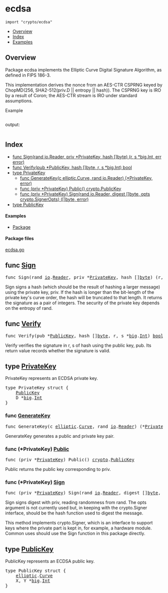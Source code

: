 

# ecdsa
`import "crypto/ecdsa"`

* [Overview](#pkg-overview)
* [Index](#pkg-index)
* [Examples](#pkg-examples)

## <a id="pkg-overview">Overview</a>
Package ecdsa implements the Elliptic Curve Digital Signature Algorithm, as
defined in FIPS 186-3.

This implementation  derives the nonce from an AES-CTR CSPRNG keyed by
ChopMD(256, SHA2-512(priv.D || entropy || hash)). The CSPRNG key is IRO by
a result of Coron; the AES-CTR stream is IRO under standard assumptions.



<a id="example_">Example</a>


```go
```

output:
```txt
```


## <a id="pkg-index">Index</a>
* [func Sign(rand io.Reader, priv *PrivateKey, hash []byte) (r, s *big.Int, err error)](#Sign)
* [func Verify(pub *PublicKey, hash []byte, r, s *big.Int) bool](#Verify)
* [type PrivateKey](#PrivateKey)
  * [func GenerateKey(c elliptic.Curve, rand io.Reader) (*PrivateKey, error)](#GenerateKey)
  * [func (priv *PrivateKey) Public() crypto.PublicKey](#PrivateKey.Public)
  * [func (priv *PrivateKey) Sign(rand io.Reader, digest []byte, opts crypto.SignerOpts) ([]byte, error)](#PrivateKey.Sign)
* [type PublicKey](#PublicKey)


#### <a id="pkg-examples">Examples</a>
* [Package](#example_)


#### <a id="pkg-files">Package files</a>
[ecdsa.go](https://golang.org/src/crypto/ecdsa/ecdsa.go) 






## <a id="Sign">func</a> [Sign](https://golang.org/src/crypto/ecdsa/ecdsa.go?s=4798:4881#L145)
<pre>func Sign(rand <a href="/pkg/io/">io</a>.<a href="/pkg/io/#Reader">Reader</a>, priv *<a href="#PrivateKey">PrivateKey</a>, hash []<a href="/pkg/builtin/#byte">byte</a>) (r, s *<a href="/pkg/math/big/">big</a>.<a href="/pkg/math/big/#Int">Int</a>, err <a href="/pkg/builtin/#error">error</a>)</pre>
Sign signs a hash (which should be the result of hashing a larger message)
using the private key, priv. If the hash is longer than the bit-length of the
private key's curve order, the hash will be truncated to that length.  It
returns the signature as a pair of integers. The security of the private key
depends on the entropy of rand.



## <a id="Verify">func</a> [Verify](https://golang.org/src/crypto/ecdsa/ecdsa.go?s=6579:6639#L223)
<pre>func Verify(pub *<a href="#PublicKey">PublicKey</a>, hash []<a href="/pkg/builtin/#byte">byte</a>, r, s *<a href="/pkg/math/big/">big</a>.<a href="/pkg/math/big/#Int">Int</a>) <a href="/pkg/builtin/#bool">bool</a></pre>
Verify verifies the signature in r, s of hash using the public key, pub. Its
return value records whether the signature is valid.





## <a id="PrivateKey">type</a> [PrivateKey](https://golang.org/src/crypto/ecdsa/ecdsa.go?s=1527:1576#L44)
PrivateKey represents an ECDSA private key.


<pre>type PrivateKey struct {
    <a href="#PublicKey">PublicKey</a>
<span id="PrivateKey.D"></span>    D *<a href="/pkg/math/big/">big</a>.<a href="/pkg/math/big/#Int">Int</a>
}
</pre>









### <a id="GenerateKey">func</a> [GenerateKey](https://golang.org/src/crypto/ecdsa/ecdsa.go?s=2955:3026#L94)
<pre>func GenerateKey(c <a href="/pkg/crypto/elliptic/">elliptic</a>.<a href="/pkg/crypto/elliptic/#Curve">Curve</a>, rand <a href="/pkg/io/">io</a>.<a href="/pkg/io/#Reader">Reader</a>) (*<a href="#PrivateKey">PrivateKey</a>, <a href="/pkg/builtin/#error">error</a>)</pre>
GenerateKey generates a public and private key pair.






### <a id="PrivateKey.Public">func</a> (\*PrivateKey) [Public](https://golang.org/src/crypto/ecdsa/ecdsa.go?s=1681:1730#L54)
<pre>func (priv *<a href="#PrivateKey">PrivateKey</a>) Public() <a href="/pkg/crypto/">crypto</a>.<a href="/pkg/crypto/#PublicKey">PublicKey</a></pre>
Public returns the public key corresponding to priv.




### <a id="PrivateKey.Sign">func</a> (\*PrivateKey) [Sign](https://golang.org/src/crypto/ecdsa/ecdsa.go?s=2196:2295#L65)
<pre>func (priv *<a href="#PrivateKey">PrivateKey</a>) Sign(rand <a href="/pkg/io/">io</a>.<a href="/pkg/io/#Reader">Reader</a>, digest []<a href="/pkg/builtin/#byte">byte</a>, opts <a href="/pkg/crypto/">crypto</a>.<a href="/pkg/crypto/#SignerOpts">SignerOpts</a>) ([]<a href="/pkg/builtin/#byte">byte</a>, <a href="/pkg/builtin/#error">error</a>)</pre>
Sign signs digest with priv, reading randomness from rand. The opts argument
is not currently used but, in keeping with the crypto.Signer interface,
should be the hash function used to digest the message.

This method implements crypto.Signer, which is an interface to support keys
where the private part is kept in, for example, a hardware module. Common
uses should use the Sign function in this package directly.




## <a id="PublicKey">type</a> [PublicKey](https://golang.org/src/crypto/ecdsa/ecdsa.go?s=1422:1478#L38)
PublicKey represents an ECDSA public key.


<pre>type PublicKey struct {
    <a href="/pkg/crypto/elliptic/">elliptic</a>.<a href="/pkg/crypto/elliptic/#Curve">Curve</a>
<span id="PublicKey.X"></span>    X, Y *<a href="/pkg/math/big/">big</a>.<a href="/pkg/math/big/#Int">Int</a>
}
</pre>














